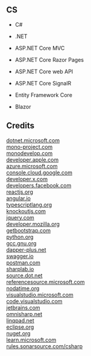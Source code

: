CS
--

- C#

- .NET

- ASP.NET Core MVC

- ASP.NET Core Razor Pages

- ASP.NET Core web API

- ASP.NET Core SignalR

- Entity Framework Core

- Blazor

Credits
-------
[dotnet.microsoft.com](https://dotnet.microsoft.com/)  
[mono-project.com](https://mono-project.com/)  
[monodevelop.com](https://monodevelop.com/)  
[developer.apple.com](https://developer.apple.com/)  
[azure.microsoft.com](https://azure.microsoft.com/)  
[console.cloud.google.com](https://console.cloud.google.com/)  
[developer.x.com](https://developer.x.com/)  
[developers.facebook.com](https://developers.facebook.com/)  
[reactjs.org](https://reactjs.org/)  
[angular.io](https://angular.io/)  
[typescriptlang.org](https://typescriptlang.org/)  
[knockoutjs.com](https://knockoutjs.com/)  
[jquery.com](https://jquery.com/)  
[developer.mozilla.org](https://developer.mozilla.org/)  
[getbootstrap.com](https://getbootstrap.com/)  
[python.org](https://python.org/)  
[gcc.gnu.org](https://gcc.gnu.org/)  
[dapper-plus.net](https://dapper-plus.net/)  
[swagger.io](https://swagger.io/)  
[postman.com](https://postman.com/)  
[sharplab.io](https://sharplab.io/)  
[source.dot.net](https://source.dot.net/)  
[referencesource.microsoft.com](https://referencesource.microsoft.com/)  
[nodatime.org](https://nodatime.org/)  
[visualstudio.microsoft.com](https://visualstudio.microsoft.com/)  
[code.visualstudio.com](https://code.visualstudio.com/)  
[jetbrains.com](https://jetbrains.com/)  
[omnisharp.net](https://omnisharp.net/)  
[linqpad.net](https://linqpad.net/)  
[eclipse.org](https://eclipse.org/)  
[nuget.org](https://nuget.org/)  
[learn.microsoft.com](https://learn.microsoft.com/)  
[rules.sonarsource.com/csharp](https://rules.sonarsource.com/csharp/)
